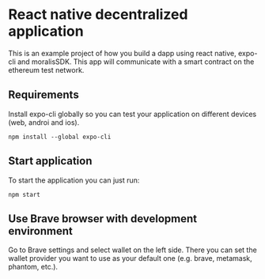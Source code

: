 # React native decentralized application
This is an example project of how you build a dapp using react native, expo-cli and moralisSDK. This app will communicate with a smart contract on the ethereum test network.

## Requirements
Install expo-cli globally so you can test your application on different devices (web, androi and ios).
```
npm install --global expo-cli
```

## Start application
To start the application you can just run:
```
npm start
```

## Use Brave browser with development environment
Go to Brave settings and select wallet on the left side. There you can set the wallet provider you want to use as your default one (e.g. brave, metamask, phantom, etc.).

